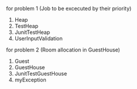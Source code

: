 for problem 1 (Job to be excecuted by their priority)

  1. Heap
  2. TestHeap
  3. JunitTestHeap
  4. UserInputValidation

for problem 2 (Room allocation in GuestHouse)
  1. Guest
  2. GuestHouse
  3. JunitTestGuestHouse
  4. myException
